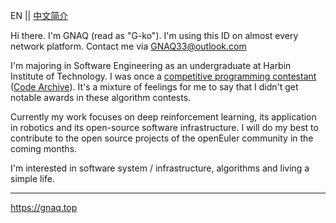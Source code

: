 EN || [中文简介](https://github.com/GNAQ/GNAQ/blob/main/README_cn.md)

Hi there. I'm GNAQ (read as "G-ko"). I'm using this ID on almost every network platform. Contact me via [GNAQ33@outlook.com](mailto:gnaq33@outlook.com)

I'm majoring in Software Engineering as an undergraduate at Harbin Institute of Technology. I was once a <ins>competitive programming contestant</ins> ([Code Archive](https://github.com/GNAQ/Algorithm-Contest-Archive)). It's a mixture of feelings for me to say that I didn't get notable awards in these algorithm contests. 

Currently my work focuses on deep reinforcement learning, its application in robotics and its open-source software infrastructure. I will do my best to contribute to the open source projects of the openEuler community in the coming months.

I'm interested in software system / infrastructure, algorithms and living a simple life. 

---

https://gnaq.top
